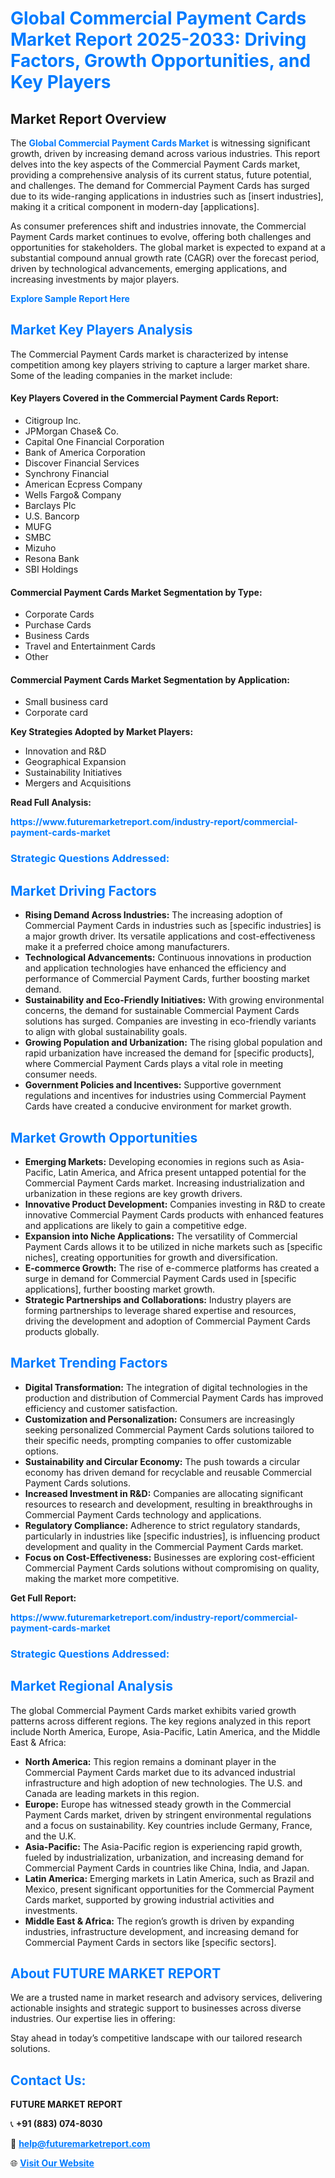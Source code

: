 <h1 style="color: #007BFF;">Global Commercial Payment Cards Market Report 2025-2033: Driving Factors, Growth Opportunities, and Key Players</h1>

<section id="overview">
<h2>Market Report Overview</h2>
<p>The <a href="https://www.futuremarketreport.com/industry-report/commercial-payment-cards-market" style="color: #007BFF; text-decoration: none;"><strong>Global Commercial Payment Cards Market</strong></a> is witnessing significant growth, driven by increasing demand across various industries. This report delves into the key aspects of the Commercial Payment Cards market, providing a comprehensive analysis of its current status, future potential, and challenges. The demand for Commercial Payment Cards has surged due to its wide-ranging applications in industries such as [insert industries], making it a critical component in modern-day [applications].</p>
<p>As consumer preferences shift and industries innovate, the Commercial Payment Cards market continues to evolve, offering both challenges and opportunities for stakeholders. The global market is expected to expand at a substantial compound annual growth rate (CAGR) over the forecast period, driven by technological advancements, emerging applications, and increasing investments by major players.</p>
</section>

<section id="overview">
<p><a href="https://www.futuremarketreport.com/request-sample/reportId=103671" style="color: #007BFF; text-decoration: none;"><strong>Explore Sample Report Here</strong></a></p>
</section>

<section id="key-players">
<h2 style="color: #007BFF;">Market Key Players Analysis</h2>
<p>The Commercial Payment Cards market is characterized by intense competition among key players striving to capture a larger market share. Some of the leading companies in the market include:</p>
<h4>Key Players Covered in the Commercial Payment Cards Report:</h4>
<ul><li>Citigroup Inc.</li><li>JPMorgan Chase&amp; Co.</li><li>Capital One Financial Corporation</li><li>Bank of America Corporation</li><li>Discover Financial Services</li><li>Synchrony Financial</li><li>American Ecpress Company</li><li>Wells Fargo&amp; Company</li><li>Barclays Plc</li><li>U.S. Bancorp</li><li>MUFG</li><li>SMBC</li><li>Mizuho</li><li>Resona Bank</li><li>SBI Holdings</li></ul>
<h4>Commercial Payment Cards Market Segmentation by Type:</h4>
<ul><li>Corporate Cards</li><li>Purchase Cards</li><li>Business Cards</li><li>Travel and Entertainment Cards</li><li>Other</li></ul>

<h4>Commercial Payment Cards Market Segmentation by Application:</h4>
<ul><li>Small business card</li><li>Corporate card</li></ul>
<p><strong>Key Strategies Adopted by Market Players:</strong></p>
<ul>
<li>Innovation and R&D</li>
<li>Geographical Expansion</li>
<li>Sustainability Initiatives</li>
<li>Mergers and Acquisitions</li>
</ul>
</section>

<section>
<p><strong>Read Full Analysis: </strong></p><a href="https://www.futuremarketreport.com/industry-report/commercial-payment-cards-market" style="color: #007BFF; text-decoration: none;"><strong>https://www.futuremarketreport.com/industry-report/commercial-payment-cards-market</strong></a>
<h3 style="color: #007BFF;">Strategic Questions Addressed:</h3>
</section>

<section id="driving-factors">
<h2 style="color: #007BFF;">Market Driving Factors</h2>
<ul>
<li><strong>Rising Demand Across Industries:</strong> The increasing adoption of Commercial Payment Cards in industries such as [specific industries] is a major growth driver. Its versatile applications and cost-effectiveness make it a preferred choice among manufacturers.</li>
<li><strong>Technological Advancements:</strong> Continuous innovations in production and application technologies have enhanced the efficiency and performance of Commercial Payment Cards, further boosting market demand.</li>
<li><strong>Sustainability and Eco-Friendly Initiatives:</strong> With growing environmental concerns, the demand for sustainable Commercial Payment Cards solutions has surged. Companies are investing in eco-friendly variants to align with global sustainability goals.</li>
<li><strong>Growing Population and Urbanization:</strong> The rising global population and rapid urbanization have increased the demand for [specific products], where Commercial Payment Cards plays a vital role in meeting consumer needs.</li>
<li><strong>Government Policies and Incentives:</strong> Supportive government regulations and incentives for industries using Commercial Payment Cards have created a conducive environment for market growth.</li>
</ul>
</section>

<section id="growth-opportunities">
<h2 style="color: #007BFF;">Market Growth Opportunities</h2>
<ul>
<li><strong>Emerging Markets:</strong> Developing economies in regions such as Asia-Pacific, Latin America, and Africa present untapped potential for the Commercial Payment Cards market. Increasing industrialization and urbanization in these regions are key growth drivers.</li>
<li><strong>Innovative Product Development:</strong> Companies investing in R&D to create innovative Commercial Payment Cards products with enhanced features and applications are likely to gain a competitive edge.</li>
<li><strong>Expansion into Niche Applications:</strong> The versatility of Commercial Payment Cards allows it to be utilized in niche markets such as [specific niches], creating opportunities for growth and diversification.</li>
<li><strong>E-commerce Growth:</strong> The rise of e-commerce platforms has created a surge in demand for Commercial Payment Cards used in [specific applications], further boosting market growth.</li>
<li><strong>Strategic Partnerships and Collaborations:</strong> Industry players are forming partnerships to leverage shared expertise and resources, driving the development and adoption of Commercial Payment Cards products globally.</li>
</ul>
</section>

<section id="trending-factors">
<h2 style="color: #007BFF;">Market Trending Factors</h2>
<ul>
<li><strong>Digital Transformation:</strong> The integration of digital technologies in the production and distribution of Commercial Payment Cards has improved efficiency and customer satisfaction.</li>
<li><strong>Customization and Personalization:</strong> Consumers are increasingly seeking personalized Commercial Payment Cards solutions tailored to their specific needs, prompting companies to offer customizable options.</li>
<li><strong>Sustainability and Circular Economy:</strong> The push towards a circular economy has driven demand for recyclable and reusable Commercial Payment Cards solutions.</li>
<li><strong>Increased Investment in R&D:</strong> Companies are allocating significant resources to research and development, resulting in breakthroughs in Commercial Payment Cards technology and applications.</li>
<li><strong>Regulatory Compliance:</strong> Adherence to strict regulatory standards, particularly in industries like [specific industries], is influencing product development and quality in the Commercial Payment Cards market.</li>
<li><strong>Focus on Cost-Effectiveness:</strong> Businesses are exploring cost-efficient Commercial Payment Cards solutions without compromising on quality, making the market more competitive.</li>
</ul>
</section>

<section>
<p><strong>Get Full Report: </strong></p><a href="https://www.futuremarketreport.com/industry-report/commercial-payment-cards-market" style="color: #007BFF; text-decoration: none;"><strong>https://www.futuremarketreport.com/industry-report/commercial-payment-cards-market</strong></a>
<h3 style="color: #007BFF;">Strategic Questions Addressed:</h3>
</section>


<section id="regional-analysis">
<h2 style="color: #007BFF;">Market Regional Analysis</h2>
<p>The global Commercial Payment Cards market exhibits varied growth patterns across different regions. The key regions analyzed in this report include North America, Europe, Asia-Pacific, Latin America, and the Middle East & Africa:</p>
<ul>
<li><strong>North America:</strong> This region remains a dominant player in the Commercial Payment Cards market due to its advanced industrial infrastructure and high adoption of new technologies. The U.S. and Canada are leading markets in this region.</li>
<li><strong>Europe:</strong> Europe has witnessed steady growth in the Commercial Payment Cards market, driven by stringent environmental regulations and a focus on sustainability. Key countries include Germany, France, and the U.K.</li>
<li><strong>Asia-Pacific:</strong> The Asia-Pacific region is experiencing rapid growth, fueled by industrialization, urbanization, and increasing demand for Commercial Payment Cards in countries like China, India, and Japan.</li>
<li><strong>Latin America:</strong> Emerging markets in Latin America, such as Brazil and Mexico, present significant opportunities for the Commercial Payment Cards market, supported by growing industrial activities and investments.</li>
<li><strong>Middle East & Africa:</strong> The region’s growth is driven by expanding industries, infrastructure development, and increasing demand for Commercial Payment Cards in sectors like [specific sectors].</li>
</ul>
</section>

<footer>
<h2 style="color: #007BFF;">About FUTURE MARKET REPORT</h2>
<p>We are a trusted name in market research and advisory services, delivering actionable insights and strategic support to businesses across diverse industries. Our expertise lies in offering:</p>

<p>Stay ahead in today’s competitive landscape with our tailored research solutions.</p>

<h2 style="color: #007BFF;">Contact Us:</h2>
<p><strong>FUTURE MARKET REPORT</strong></p>
<p>📞 <strong>+91 (883) 074-8030</strong></p>
<p>📧 <strong><a href="mailto:help@futuremarketreport.com" style="color: #007BFF;">help@futuremarketreport.com</a></strong></p>
<p>🌐 <strong><a href="https://www.futuremarketreport.com/" style="color: #007BFF;">Visit Our Website</a></strong></p>
</footer>